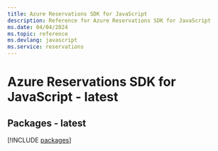 ```yaml
---
title: Azure Reservations SDK for JavaScript
description: Reference for Azure Reservations SDK for JavaScript
ms.date: 04/04/2024
ms.topic: reference
ms.devlang: javascript
ms.service: reservations
---
```

# Azure Reservations SDK for JavaScript - latest
## Packages - latest
[!INCLUDE [packages](reservations-index.md)]
